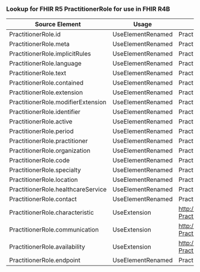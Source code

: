 ### Lookup for FHIR R5 PractitionerRole for use in FHIR R4B

| Source Element | Usage | Target |
| -------------- | ----- | ------ |
| PractitionerRole.id | UseElementRenamed | PractitionerRole.id |
| PractitionerRole.meta | UseElementRenamed | PractitionerRole.meta |
| PractitionerRole.implicitRules | UseElementRenamed | PractitionerRole.implicitRules |
| PractitionerRole.language | UseElementRenamed | PractitionerRole.language |
| PractitionerRole.text | UseElementRenamed | PractitionerRole.text |
| PractitionerRole.contained | UseElementRenamed | PractitionerRole.contained |
| PractitionerRole.extension | UseElementRenamed | PractitionerRole.extension |
| PractitionerRole.modifierExtension | UseElementRenamed | PractitionerRole.modifierExtension |
| PractitionerRole.identifier | UseElementRenamed | PractitionerRole.identifier |
| PractitionerRole.active | UseElementRenamed | PractitionerRole.active |
| PractitionerRole.period | UseElementRenamed | PractitionerRole.period |
| PractitionerRole.practitioner | UseElementRenamed | PractitionerRole.practitioner |
| PractitionerRole.organization | UseElementRenamed | PractitionerRole.organization |
| PractitionerRole.code | UseElementRenamed | PractitionerRole.code |
| PractitionerRole.specialty | UseElementRenamed | PractitionerRole.specialty |
| PractitionerRole.location | UseElementRenamed | PractitionerRole.location |
| PractitionerRole.healthcareService | UseElementRenamed | PractitionerRole.healthcareService |
| PractitionerRole.contact | UseElementRenamed | PractitionerRole.telecom |
| PractitionerRole.characteristic | UseExtension | http://hl7.org/fhir/5.0/StructureDefinition/extension-PractitionerRole.characteristic |
| PractitionerRole.communication | UseExtension | http://hl7.org/fhir/5.0/StructureDefinition/extension-PractitionerRole.communication |
| PractitionerRole.availability | UseExtension | http://hl7.org/fhir/5.0/StructureDefinition/extension-PractitionerRole.availability |
| PractitionerRole.endpoint | UseElementRenamed | PractitionerRole.endpoint |
